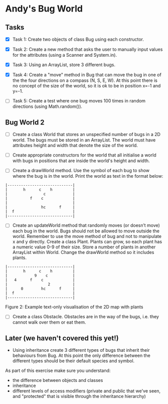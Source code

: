 # Andy's Bug World


## Tasks

- [x] Task 1: Create two objects of class Bug using each constructor.

- [x] Task 2: Create a new method that asks the user to manually input values for the attributes (using a Scanner and System.in).

- [x] Task 3: Using an ArrayList, store 3 different bugs.

- [x] Task 4: Create a "move" method in Bug that can move the bug in one of the the four directions on a compass (N, S, E, W). At this point there is no concept of the size of the world, so it is ok to be in position x=-1 and y=-1.

- [ ] Task 5: Create a test where one bug moves 100 times in random directions (using Math.random()).

## Bug World 2

- [ ] Create a class World that stores an unspecified number of bugs in a 2D world. The bugs must be stored in an ArrayList. The world must have attributes height and width that denote the size of the world.

- [ ] Create appropriate constructors for the world that all initialise a world with bugs in positions that are inside the world's height and width.

- [ ] Create a drawWorld method. Use the symbol of each bug to show where the bug is in the world. Print the world as text in the format below:

```
|-----------------------------|
|       h      c    h         |
|                c            |
|          f    c             |
|                             |
|               hc      f     |
|  f                          |
|-----------------------------| 
```

- [ ] Create an updateWorld method that randomly moves (or doesn’t move) each bug in the world. Bugs should not be allowed to move outside the world. Remember to use the move method of bug and not to manipulate x and y directly.
Create a class Plant. Plants can grow, so each plant has a numeric value 0-9 of their size. Store a number of plants in another ArrayList within World. Change the drawWorld method so it includes plants.

```
|-----------------------------|
|       h      c    h         |
|            9    c           |
|   4      f    c             |
|                  2          |
|      0        hc      f     |
|  f                          |
|-----------------------------|  
```

Figure 2: Example text-only visualisation of the 2D map with plants

- [ ] Create a class Obstacle. Obstacles are in the way of the bugs, i.e. they cannot walk over them or eat them.




## Later (we haven't covered this yet!)

- Using inheritance create 3 different types of bugs that inherit their behaviours from Bug. At this point the only difference between the different types should be their default species and symbol.

As part of this exercise make sure you understand:

- the difference between objects and classes
- inheritance
- different levels of access modifiers (private and public that we've seen, and "protected" that is visible through the inheritance hierarchy)

